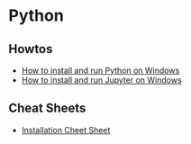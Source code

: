 # Python

## Howtos

* [How to install and run Python on Windows](./howto/install-and-run-python-on-windows/install-and-run-python-on-windows.md)
* [How to install and run Jupyter on Windows](./howto/install-and-run-jupyter-on-windows/install-and-run-jupyter-on-windows.md)


## Cheat Sheets
* [Installation Cheet Sheet](./cheatsheets/installation.md)
